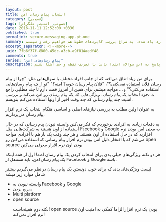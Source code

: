 ```yaml
---
layout: post
title: انتخاب پیام رسان امن
category: [عمومی]
tags: [عمومی, امنیت, تلگرام]
date: 2016-11-11 12:52:00 +0330
published: true
permalink: secure-messaging-app-pt-one
summary: شاید وقتی برای اولین بار به برنامه نویسی بازی‌های کامپیوتری فکر کنیم احتمالا مهم‌ترین سوال برامون اینکه کامپیوتر به چه طریق همه اشیا رو در محل درستشون قرار می‌دهد؟ یا اشیا چگونه توسط کامپیوتر جابجا می‌شن؟ برای پاسخ به این سوالات ابتدا باید به سراغ تعریف نقطه و نحوه قرارگیری اشیا در فضاهای دو بعدی و سه بعدی برویم، دستگاه‌های مختصاتی را بررسی کنیم و سپس به سراغ تعریف خط و بردار بپردازیم. در این پست ضمن بررسی موارد یاد شده، به سراغ بررسی کابردهای خطوط هم خواهیم رفت و سیستم line-line collision detection را هم با هم بررسی خواهیم کرد.
excerpt_separator: <!--more--> 
uuid: 7fb6f37f-8800-45dc-a3cb-a9f814aedf48
comments: true
series: "پیام رسان‌های امن"
description: شاید وقتی برای اولین بار به برنامه نویسی بازی‌های کامپیوتری فکر کنیم احتمالا مهم‌ترین سوال برامون اینکه کامپیوتر به چه طریق همه اشیا رو در محل درستشون قرار می‌دهد؟ یا اشیا چگونه توسط کامپیوتر جابجا می‌شن؟ برای پاسخ به این سوالات ابتدا باید با تعریف نقطه و خط آشنا بشیم.
---
```

برای من زیاد اتفاق می‌افته که از جانب افراد مختلف با سوال‌هایی مثل: &quot;چرا از پیام رسان فلان استفاده نمی‌کنی؟&quot;، &quot;فلان پیام رسان خوبه؟ امنه؟&quot; &quot;تو از چه پیام رسان‌هایی استفاده می‌کنی؟&quot; و ... مواجه میشم، برای همین از امروز قصد دارم تا چند مطلبی راجع به نحوه انتخاب یک پیام رسان، ویژگی‌هایی که یک پیام رسان رو امن می‌کنه و بررسی امنیت چند پیام رسانی که چند وقت اخیر از اونها استفاده می‌کنم بنویسم.

به عنوان اولین مطلب به بررسی نیازهای اصلی و اساسی هنگام انتخاب یک نرم افزار پیام رسان می‌پردازیم.

به دفعات زیادی به افرادی برخوردم که فکر می‌کنن وابسته نبودن پیام رسانی که در حال استفاده از اون هستند به شرکت‌هایی مثل Facebook و Google به معنی امن بودن نرم افزاریه که در حال استفاده از اون هستند. و هر چند وقت یک بار هم با افرادی مواجه می‌شم که با افتخار دلیل امن بودن نرم افزار پیام رسانی که استفاده می‌کنن رو open source بودن اون نرم اقزار معرفی می‌کنن.

هر دو نکته ویژگی‌های خیلی بدی برای انتخاب کردن یک پیام رسان امنه! اول از همه اینکه یک پیام رسان امن، باید مستقل از Facebook و Google باشه.

لیست ویژگی‌های بدی که برای خوب دونستن یک پیام رسان در نظر می‌گیریم بیشتر شامل موارد زیر میشه
<ul class="top-level-list list-style-type-disc">
<li class="margin-bottom-16px">وابسته نبودن به Facebook و Google</li>
<li class="margin-bottom-16px">سریع بودن</li>
<li class="margin-bottom-16px">Multi platform</li>
<li class="margin-bottom-16px">open source</li>

نکته دوم همینحاست! open source بودن یک نرم افزار الزاما کمکی به امنیت اون نرم افزار نمی‌کنه!

